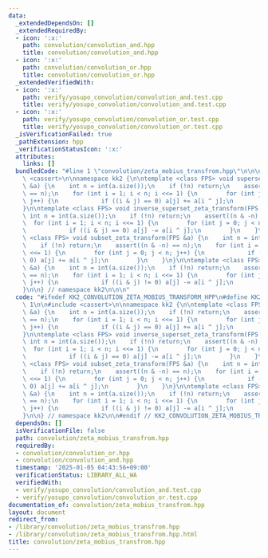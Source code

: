 ```yaml
---
data:
  _extendedDependsOn: []
  _extendedRequiredBy:
  - icon: ':x:'
    path: convolution/convolution_and.hpp
    title: convolution/convolution_and.hpp
  - icon: ':x:'
    path: convolution/convolution_or.hpp
    title: convolution/convolution_or.hpp
  _extendedVerifiedWith:
  - icon: ':x:'
    path: verify/yosupo_convolution/convolution_and.test.cpp
    title: verify/yosupo_convolution/convolution_and.test.cpp
  - icon: ':x:'
    path: verify/yosupo_convolution/convolution_or.test.cpp
    title: verify/yosupo_convolution/convolution_or.test.cpp
  _isVerificationFailed: true
  _pathExtension: hpp
  _verificationStatusIcon: ':x:'
  attributes:
    links: []
  bundledCode: "#line 1 \"convolution/zeta_mobius_transfrom.hpp\"\n\n\n\n#include\
    \ <cassert>\n\nnamespace kk2 {\n\ntemplate <class FPS> void superset_zeta_transform(FPS\
    \ &a) {\n    int n = int(a.size());\n    if (!n) return;\n    assert((n & -n)\
    \ == n);\n    for (int i = 1; i < n; i <<= 1) {\n        for (int j = 0; j < n;\
    \ j++) {\n            if ((i & j) == 0) a[j] += a[i ^ j];\n        }\n    }\n\
    }\n\ntemplate <class FPS> void inverse_superset_zeta_transform(FPS &a) {\n   \
    \ int n = int(a.size());\n    if (!n) return;\n    assert((n & -n) == n);\n  \
    \  for (int i = 1; i < n; i <<= 1) {\n        for (int j = 0; j < n; j++) {\n\
    \            if ((i & j) == 0) a[j] -= a[i ^ j];\n        }\n    }\n}\n\ntemplate\
    \ <class FPS> void subset_zeta_transform(FPS &a) {\n    int n = int(a.size());\n\
    \    if (!n) return;\n    assert((n & -n) == n);\n    for (int i = 1; i < n; i\
    \ <<= 1) {\n        for (int j = 0; j < n; j++) {\n            if ((i & j) !=\
    \ 0) a[j] += a[i ^ j];\n        }\n    }\n}\n\ntemplate <class FPS> void inverse_subset_zeta_transform(FPS\
    \ &a) {\n    int n = int(a.size());\n    if (!n) return;\n    assert((n & -n)\
    \ == n);\n    for (int i = 1; i < n; i <<= 1) {\n        for (int j = 0; j < n;\
    \ j++) {\n            if ((i & j) != 0) a[j] -= a[i ^ j];\n        }\n    }\n\
    }\n\n} // namespace kk2\n\n\n"
  code: "#ifndef KK2_CONVOLUTION_ZETA_MOBIUS_TRANSFORM_HPP\n#define KK2_CONVOLUTION_ZETA_MOBIUS_TRANSFORM_HPP\
    \ 1\n\n#include <cassert>\n\nnamespace kk2 {\n\ntemplate <class FPS> void superset_zeta_transform(FPS\
    \ &a) {\n    int n = int(a.size());\n    if (!n) return;\n    assert((n & -n)\
    \ == n);\n    for (int i = 1; i < n; i <<= 1) {\n        for (int j = 0; j < n;\
    \ j++) {\n            if ((i & j) == 0) a[j] += a[i ^ j];\n        }\n    }\n\
    }\n\ntemplate <class FPS> void inverse_superset_zeta_transform(FPS &a) {\n   \
    \ int n = int(a.size());\n    if (!n) return;\n    assert((n & -n) == n);\n  \
    \  for (int i = 1; i < n; i <<= 1) {\n        for (int j = 0; j < n; j++) {\n\
    \            if ((i & j) == 0) a[j] -= a[i ^ j];\n        }\n    }\n}\n\ntemplate\
    \ <class FPS> void subset_zeta_transform(FPS &a) {\n    int n = int(a.size());\n\
    \    if (!n) return;\n    assert((n & -n) == n);\n    for (int i = 1; i < n; i\
    \ <<= 1) {\n        for (int j = 0; j < n; j++) {\n            if ((i & j) !=\
    \ 0) a[j] += a[i ^ j];\n        }\n    }\n}\n\ntemplate <class FPS> void inverse_subset_zeta_transform(FPS\
    \ &a) {\n    int n = int(a.size());\n    if (!n) return;\n    assert((n & -n)\
    \ == n);\n    for (int i = 1; i < n; i <<= 1) {\n        for (int j = 0; j < n;\
    \ j++) {\n            if ((i & j) != 0) a[j] -= a[i ^ j];\n        }\n    }\n\
    }\n\n} // namespace kk2\n\n#endif // KK2_CONVOLUTION_ZETA_MOBIUS_TRANSFORM_HPP\n"
  dependsOn: []
  isVerificationFile: false
  path: convolution/zeta_mobius_transfrom.hpp
  requiredBy:
  - convolution/convolution_or.hpp
  - convolution/convolution_and.hpp
  timestamp: '2025-01-05 04:43:56+09:00'
  verificationStatus: LIBRARY_ALL_WA
  verifiedWith:
  - verify/yosupo_convolution/convolution_and.test.cpp
  - verify/yosupo_convolution/convolution_or.test.cpp
documentation_of: convolution/zeta_mobius_transfrom.hpp
layout: document
redirect_from:
- /library/convolution/zeta_mobius_transfrom.hpp
- /library/convolution/zeta_mobius_transfrom.hpp.html
title: convolution/zeta_mobius_transfrom.hpp
---
```

